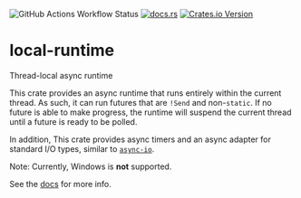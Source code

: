 ![GitHub Actions Workflow Status](https://img.shields.io/github/actions/workflow/status/YuhanLiin/local-runtime/ci.yml)
[![docs.rs](https://img.shields.io/docsrs/local-runtime)](https://docs.rs/local-runtime/latest)
[![Crates.io Version](https://img.shields.io/crates/v/local-runtime)](https://crates.io/crates/local-runtime)

# local-runtime

Thread-local async runtime

This crate provides an async runtime that runs entirely within the current thread. As such, it
can run futures that are `!Send` and non-`static`. If no future is able to make progress, the
runtime will suspend the current thread until a future is ready to be polled.

In addition, This crate provides async timers and an async adapter for standard
I/O types, similar to
[`async-io`](https://docs.rs/async-io/latest/async_io/index.html).

Note: Currently, Windows is **not** supported.

See the [docs](https://docs.rs/local-runtime/latest) for more info.
